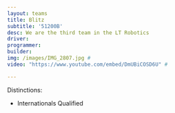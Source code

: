 ```yaml
---
layout: teams
title: Blitz
subtitle: '51200B'
desc: We are the third team in the LT Robotics
driver:
programmer:
builder:
img: /images/IMG_2807.jpg #
video: "https://www.youtube.com/embed/DmUBiCOSD6U" #

---
```

Distinctions:
- Internationals Qualified

